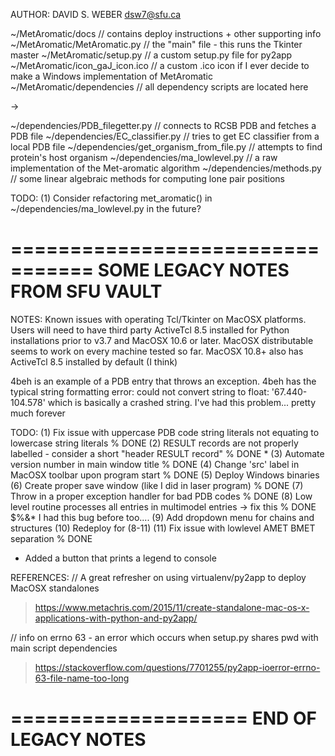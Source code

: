AUTHOR:
DAVID S. WEBER
dsw7@sfu.ca


~/MetAromatic/docs              // contains deploy instructions + other supporting info
~/MetAromatic/MetAromatic.py    // the "main" file - this runs the Tkinter master
~/MetAromatic/setup.py          // a custom setup.py file for py2app
~/MetAromatic/icon_gaJ_icon.ico // a custom .ico icon if I ever decide to make a Windows implementation of MetAromatic
~/MetAromatic/dependencies      // all dependency scripts are located here

->

~/dependencies/PDB_filegetter.py         // connects to RCSB PDB and fetches a PDB file
~/dependencies/EC_classifier.py          // tries to get EC classifier from a local PDB file
~/dependencies/get_organism_from_file.py // attempts to find protein's host organism
~/dependencies/ma_lowlevel.py            // a raw implementation of the Met-aromatic algorithm
~/dependencies/methods.py                // some linear algebraic methods for computing lone pair positions

TODO:
(1) Consider refactoring met_aromatic() in ~/dependencies/ma_lowlevel.py in the future?

=================================
SOME LEGACY NOTES FROM SFU VAULT
=================================

NOTES:
Known issues with operating Tcl/Tkinter on MacOSX platforms.
Users will need to have third party ActiveTcl 8.5 installed
for Python installations prior to v3.7 and MacOSX 10.6 or later.
MacOSX distributable seems to work on every machine tested so far.
MacOSX 10.8+ also has ActiveTcl 8.5 installed by default (I think)

4beh is an example of a PDB entry that throws an exception. 4beh has
the typical string formatting error: could not convert string to float: '67.440-104.578'
which is basically a crashed string. I've had this problem... pretty much forever

TODO:
(1) Fix issue with uppercase PDB code string literals not equating to lowercase string literals   % DONE
(2) RESULT records are not properly labelled - consider a short "header RESULT record"            % DONE *
(3) Automate version number in main window title                                                  % DONE
(4) Change 'src' label in MacOSX toolbar upon program start                                       % DONE
(5) Deploy Windows binaries
(6) Create proper save window (like I did in laser program)                                       % DONE
(7) Throw in a proper exception handler for bad PDB codes                                         % DONE
(8) Low level routine processes all entries in multimodel entries -> fix this                     % DONE
    $%&* I had this bug before too....
(9) Add dropdown menu for chains and structures
(10) Redeploy for (8-11)
(11) Fix issue with lowlevel AMET BMET separation                                                 % DONE

* Added a button that prints a legend to console
 
REFERENCES:
// A great refresher on using virtualenv/py2app to deploy MacOSX standalones
> https://www.metachris.com/2015/11/create-standalone-mac-os-x-applications-with-python-and-py2app/

// info on errno 63 - an error which occurs when setup.py shares pwd with main script dependencies
> https://stackoverflow.com/questions/7701255/py2app-ioerror-errno-63-file-name-too-long

====================
END OF LEGACY NOTES
====================


